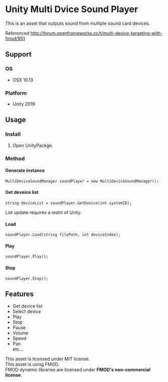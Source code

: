 
# Unity Multi Dvice Sound Player

This is an asset that outputs sound from multiple sound card devices.  

Referenced http://forum.openframeworks.cc/t/multi-device-targeting-with-fmod/951

## Support

### OS
- OSX 10.13

### Platform
- Unity 2019


## Usage

### Install
1. Open UnityPackge.


### Method

#### Generate instance

`MultiDeviceSoundManager soundPlayer = new MultiDeviceSoundManager();`

#### Get deveice list

`string deviceList = soundPlayer.GetDveice(int systemID);`	

List update requires a restrt of Unity.

#### Load
	
`soundPlayer.Load(string filePath, int deviceIndex);`

#### Play

`soundPlayer.Play();`

#### Stop

`soundPlayer.Stop();`


## Features

- Get device list
- Select device
- Play 
- Stop
- Pause
- Volume
- Speed
- Pan  
etc...
  

This asset is licensed under MIT license.  
This asset is using FMOD.  
FMOD dynamic libraries are licensed under **FMOD's non-commercial license.**
